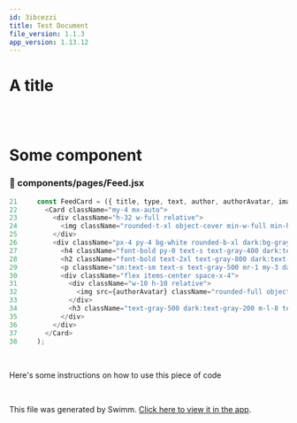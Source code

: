 ```yaml
---
id: 3ibcezzi
title: Test Document
file_version: 1.1.3
app_version: 1.13.12
---
```


# A title

<br/>

<br/>

# Some component
<!-- NOTE-swimm-snippet: the lines below link your snippet to Swimm -->
### 📄 components/pages/Feed.jsx
```javascript
21     const FeedCard = ({ title, type, text, author, authorAvatar, image }) => (
22       <Card className="my-4 mx-auto">
23         <div className="h-32 w-full relative">
24           <img className="rounded-t-xl object-cover min-w-full min-h-full max-w-full max-h-full" src={image} alt="" />
25         </div>
26         <div className="px-4 py-4 bg-white rounded-b-xl dark:bg-gray-900">
27           <h4 className="font-bold py-0 text-s text-gray-400 dark:text-gray-500 uppercase">{type}</h4>
28           <h2 className="font-bold text-2xl text-gray-800 dark:text-gray-100">{title}</h2>
29           <p className="sm:text-sm text-s text-gray-500 mr-1 my-3 dark:text-gray-400">{text}</p>
30           <div className="flex items-center space-x-4">
31             <div className="w-10 h-10 relative">
32               <img src={authorAvatar} className="rounded-full object-cover min-w-full min-h-full max-w-full max-h-full" alt="" />
33             </div>
34             <h3 className="text-gray-500 dark:text-gray-200 m-l-8 text-sm font-medium">{author}</h3>
35           </div>
36         </div>
37       </Card>
38     );
```

<br/>

Here's some instructions on how to use this piece of code

<br/>

This file was generated by Swimm. [Click here to view it in the app](https://app.swimm.io/repos/Z2l0aHViJTNBJTNBc3RvcmllcyUzQSUzQWpldHRtb3k=/docs/3ibcezzi).
